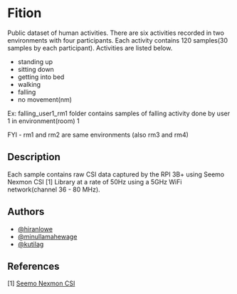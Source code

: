 # Fition

Public dataset of human activities. There are six activities recorded in two environments with four participants. Each activity contains 120 samples(30 samples by each participant). Activities are listed below. ​
* standing up
* sitting down
* getting into bed
* walking
* falling
* no movement(nm) 

Ex: falling_user1_rm1 folder contains samples of falling activity done by user 1 in environment(room) 1 

FYI - rm1 and rm2 are same environments (also rm3 and rm4)


## Description

Each sample contains raw CSI data captured by the RPI 3B+ using Seemo Nexmon CSI [1] Library at a rate of 50Hz using a 5GHz WiFi network(channel 36 - 80 MHz).

## Authors

- [@hiranlowe](https://github.com/hiranlowe)
- [@minullamahewage](https://github.com/minullamahewage)
- [@kutilag](https://github.com/kutilag)

## References

[1] [Seemo Nexmon CSI](https://github.com/seemoo-lab/nexmon)


